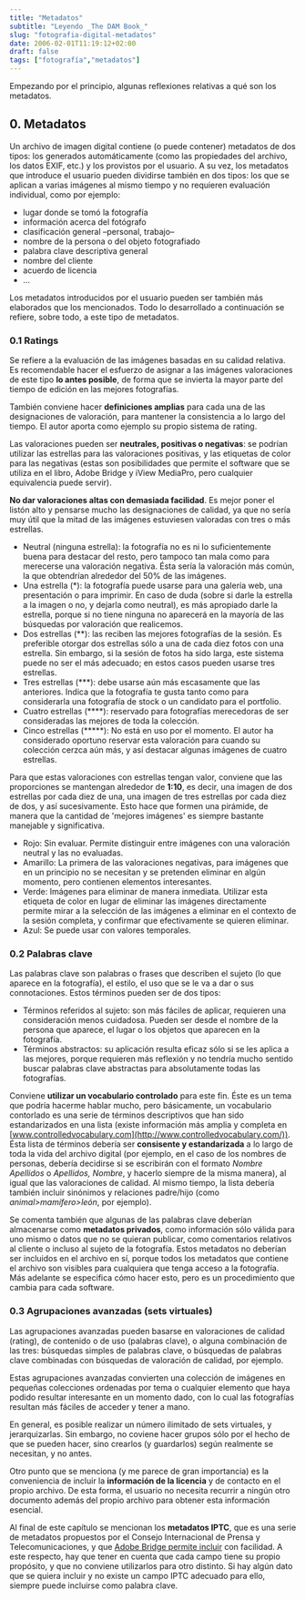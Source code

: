```yaml
---
title: "Metadatos"
subtitle: "Leyendo _The DAM Book_"
slug: "fotografia-digital-metadatos"
date: 2006-02-01T11:19:12+02:00
draft: false
tags: ["fotografía","metadatos"]
---
```


Empezando por el principio, algunas reflexiones relativas a qué son los metadatos.

## 0. Metadatos

Un archivo de imagen digital contiene (o puede contener) metadatos de dos tipos: los generados automáticamente (como las propiedades del archivo, los datos EXIF, etc.) y los provistos por el usuario. A su vez, los metadatos que introduce el usuario pueden dividirse también en dos tipos: los que se aplican a varias imágenes al mismo tiempo y no requieren evaluación individual, como por ejemplo:

- lugar donde se tomó la fotografía
- información acerca del fotógrafo
- clasificación general –personal, trabajo–
- nombre de la persona o del objeto fotografiado
- palabra clave descriptiva general
- nombre del cliente
- acuerdo de licencia
- ...

Los metadatos introducidos por el usuario pueden ser también más elaborados que los mencionados. Todo lo desarrollado a continuación se refiere, sobre todo, a este tipo de metadatos.

 
### 0.1 Ratings

Se refiere a la evaluación de las imágenes basadas en su calidad relativa. Es recomendable hacer el esfuerzo de asignar a las imágenes valoraciones de este tipo **lo antes posible**, de forma que se invierta la mayor parte del tiempo de edición en las mejores fotografías.

También conviene hacer **definiciones amplias** para cada una de las designaciones de valoración, para mantener la consistencia a lo largo del tiempo. El autor aporta como ejemplo su propio sistema de rating.

Las valoraciones pueden ser **neutrales, positivas o negativas**: se podrían utilizar las estrellas para las valoraciones positivas, y las etiquetas de color para las negativas (estas son posibilidades que permite el software que se utiliza en el libro, Adobe Bridge y iView MediaPro, pero cualquier equivalencia puede servir).

**No dar valoraciones altas con demasiada facilidad**. Es mejor poner el listón alto y pensarse mucho las designaciones de calidad, ya que no sería muy útil que la mitad de las imágenes estuviesen valoradas con tres o más estrellas.

- Neutral (ninguna estrella): la fotografía no es ni lo suficientemente buena para destacar del resto, pero tampoco tan mala como para merecerse una valoración negativa. Ésta sería la valoración más común, la que obtendrían alrededor del 50% de las imágenes.
- Una estrella (*): la fotografía puede usarse para una galería web, una presentación o para imprimir. En caso de duda (sobre si darle la estrella a la imagen o no, y dejarla como neutral), es más apropiado darle la estrella, porque si no tiene ninguna no aparecerá en la mayoría de las búsquedas por valoración que realicemos.
- Dos estrellas (**): las reciben las mejores fotografías de la sesión. Es preferible otorgar dos estrellas sólo a una de cada diez fotos con una estrella. Sin embargo, si la sesión de fotos ha sido larga, este sistema puede no ser el más adecuado; en estos casos pueden usarse tres estrellas.
- Tres estrellas (***): debe usarse aún más escasamente que las anteriores. Indica que la fotografía te gusta tanto como para considerarla una fotografía de stock o un candidato para el portfolio.
- Cuatro estrellas (****): reservado para fotografías merecedoras de ser consideradas las mejores de toda la colección.
- Cinco estrellas (*****): No está en uso por el momento. El autor ha considerado oportuno reservar esta valoración para cuando su colección cerzca aún más, y así destacar algunas imágenes de cuatro estrellas.

Para que estas valoraciones con estrellas tengan valor, conviene que las proporciones se mantengan alrededor de **1:10**, es decir, una imagen de dos estrellas por cada diez de una, una imagen de tres estrellas por cada diez de dos, y así sucesivamente. Esto hace que formen una pirámide, de manera que la cantidad de 'mejores imágenes' es siempre bastante manejable y significativa.

- Rojo: Sin evaluar. Permite distinguir entre imágenes con una valoración neutral y las no evaluadas.
- Amarillo: La primera de las valoraciones negativas, para imágenes que en un principio no se necesitan y se pretenden eliminar en algún momento, pero contienen elementos interesantes.
- Verde: Imágenes para eliminar de manera inmediata. Utilizar esta etiqueta de color en lugar de eliminar las imágenes directamente permite mirar a la selección de las imágenes a eliminar en el contexto de la sesión completa, y confirmar que efectivamente se quieren eliminar.
- Azul: Se puede usar con valores temporales.

### 0.2 Palabras clave

Las palabras clave son palabras o frases que describen el sujeto (lo que aparece en la fotografía), el estilo, el uso que se le va a dar o sus connotaciones. Estos términos pueden ser de dos tipos:

- Términos referidos al sujeto: son más fáciles de aplicar, requieren una consideración menos cuidadosa. Pueden ser desde el nombre de la persona que aparece, el lugar o los objetos que aparecen en la fotografía.
- Términos abstractos: su aplicación resulta eficaz sólo si se les aplica a las mejores, porque requieren más reflexión y no tendría mucho sentido buscar palabras clave abstractas para absolutamente todas las fotografías.

Conviene **utilizar un vocabulario controlado** para este fin. Éste es un tema que podría hacerme hablar mucho, pero básicamente, un vocabulario contorlado es una serie de términos descriptivos que han sido estandarizados en una lista (existe información más amplia y completa en [www.controlledvocabulary.com](http://www.controlledvocabulary.com/)). Ésta lista de términos debería ser **consisente y estandarizada** a lo largo de toda la vida del archivo digital (por ejemplo, en el caso de los nombres de personas, debería decidirse si se escribirán con el formato _Nombre Apellidos_ o _Apellidos, Nombre_, y hacerlo siempre de la misma manera), al igual que las valoraciones de calidad. Al mismo tiempo, la lista debería también incluir sinónimos y relaciones padre/hijo (como _animal&gt;mamífero&gt;león_, por ejemplo).

Se comenta también que algunas de las palabras clave deberían almacenarse como **metadatos privados**, como información sólo válida para uno mismo o datos que no se quieran publicar, como comentarios relativos al cliente o incluso al sujeto de la fotografía. Estos metadatos no deberían ser incluidos en el archivo en sí, porque todos los metadatos que contiene el archivo son visibles para cualquiera que tenga acceso a la fotografía. Más adelante se especifica cómo hacer esto, pero es un procedimiento que cambia para cada software.

### 0.3 Agrupaciones avanzadas (sets virtuales)

Las agrupaciones avanzadas pueden basarse en valoraciones de calidad (rating), de contenido o de uso (palabras clave), o alguna combinación de las tres: búsquedas simples de palabras clave, o búsquedas de palabras clave combinadas con búsquedas de valoración de calidad, por ejemplo.

Estas agrupaciones avanzadas convierten una colección de imágenes en pequeñas colecciones ordenadas por tema o cualquier elemento que haya podido resultar interesante en un momento dado, con lo cual las fotografías resultan más fáciles de acceder y tener a mano.

En general, es posible realizar un número ilimitado de sets virtuales, y jerarquizarlas. Sin embargo, no coviene hacer grupos sólo por el hecho de que se pueden hacer, sino crearlos (y guardarlos) según realmente se necesitan, y no antes.

Otro punto que se menciona (y me parece de gran importancia) es la conveniencia de incluir la **información de la licencia** y de contacto en el propio archivo. De esta forma, el usuario no necesita recurrir a ningún otro documento además del propio archivo para obtener esta información esencial.

Al final de este capítulo se mencionan los **metadatos IPTC**, que es una serie de metadatos propuestos por el Consejo Internacional de Prensa y Telecomunicaciones, y que [Adobe Bridge permite incluir](http://www.iptc.org/IPTC4XMP/) con facilidad. A este respecto, hay que tener en cuenta que cada campo tiene su propio propósito, y que no conviene utilizarlos para otro distinto. Si hay algún dato que se quiera incluir y no existe un campo IPTC adecuado para ello, siempre puede incluirse como palabra clave.